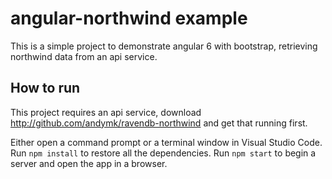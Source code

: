 # angular-northwind example

This is a simple project to demonstrate angular 6 with bootstrap, retrieving northwind data from an api service.

## How to run

This project requires an api service, download http://github.com/andymk/ravendb-northwind and get that running first.

Either open a command prompt or a terminal window in Visual Studio Code.
Run `npm install` to restore all the dependencies.
Run `npm start` to begin a server and open the app in a browser.